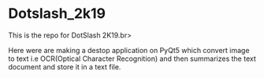 # Dotslash_2k19

This is the repo for DotSlash 2K19.br>

Here were are making a destop application on PyQt5 which convert image to text i.e OCR(Optical Character Recognition) and
then summarizes the text document and store it in a text file.<br>
